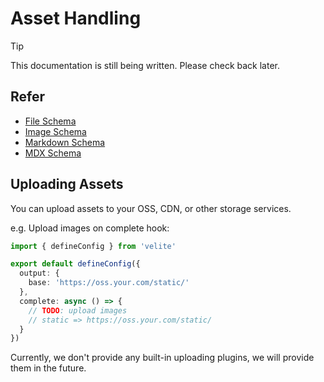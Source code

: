# Asset Handling

> [!TIP]
> This documentation is still being written. Please check back later.

## Refer

- [File Schema](velite-schemas.md#s-file)
- [Image Schema](velite-schemas.md#s-image)
- [Markdown Schema](velite-schemas.md#s-markdown)
- [MDX Schema](velite-schemas.md#s-mdx)

## Uploading Assets

You can upload assets to your OSS, CDN, or other storage services.

e.g. Upload images on complete hook:

```ts
import { defineConfig } from 'velite'

export default defineConfig({
  output: {
    base: 'https://oss.your.com/static/'
  },
  complete: async () => {
    // TODO: upload images
    // static => https://oss.your.com/static/
  }
})
```

Currently, we don't provide any built-in uploading plugins, we will provide them in the future.
